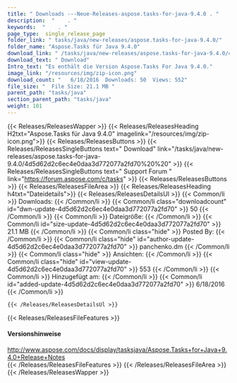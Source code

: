 ```yaml
---
title: " Downloads ---Neue-Releases-aspose.tasks-for-java-9.4.0 . "
description:  "    . " 
keywords:  "    . " 
page_type:  single_release_page
folder_link: " tasks/java/new-releases/aspose.tasks-for-java-9.4.0/"
folder_name: "Aspose.Tasks für Java 9.4.0"
download_link: " /tasks/java/new-releases/aspose.tasks-for-java-9.4.0/4d5d62d2c6ec4e0daa3d772077a2fd70"
download_text: " Download"
Intro_text: "Es enthält die Version Aspose.Tasks For Java 9.4.0."
image_link: "/resources/img/zip-icon.png"
download_count: "   6/18/2016  Downloads: 50  Views: 552"
file_size: "  File Size: 21.1 MB "
parent_path: "tasks/java"
section_parent_path: "tasks/java"
weight: 101
---
```


{{< Releases/ReleasesWapper >}}
  {{< Releases/ReleasesHeading H2txt="Aspose.Tasks für Java 9.4.0" imagelink="/resources/img/zip-icon.png">}}
  {{< Releases/ReleasesButtons >}}
    {{< Releases/ReleasesSingleButtons text=" Download" link="/tasks/java/new-releases/aspose.tasks-for-java-9.4.0/4d5d62d2c6ec4e0daa3d772077a2fd70%20%20" >}}
    {{< Releases/ReleasesSingleButtons text=" Support Forum " link="https://forum.aspose.com/c/tasks" >}}
  {{< Releases/ReleasesButtons >}}
  {{< Releases/ReleasesFileArea >}}
    {{< Releases/ReleasesHeading h4txt="Dateidetails">}}
    {{< Releases/ReleasesDetailsUl >}}
            {{< Common/li >}} Downloads: {{< /Common/li >}}
      {{< Common/li class="downloadcount" id="dwn-update-4d5d62d2c6ec4e0daa3d772077a2fd70" >}} 50 {{< /Common/li >}}
      {{< Common/li >}} Dateigröße: {{< /Common/li >}}
      {{< Common/li id="size-update-4d5d62d2c6ec4e0daa3d772077a2fd70" >}} 21.1 MB {{< /Common/li >}} 
      {{< Common/li  class="hide" >}} Posted By: {{< /Common/li >}} 
      {{< Common/li class="hide" id="author-update-4d5d62d2c6ec4e0daa3d772077a2fd70" >}} panchenko.dm {{< /Common/li >}}
      {{< Common/li class="hide" >}} Ansichten: {{< /Common/li >}}
      {{< Common/li class="hide" id="view-update-4d5d62d2c6ec4e0daa3d772077a2fd70" >}} 553 {{< /Common/li >}}
      {{< Common/li >}} Hinzugefügt am: {{< /Common/li >}}
      {{< Common/li id="added-update-4d5d62d2c6ec4e0daa3d772077a2fd70" >}} 6/18/2016 {{< /Common/li >}} 

    {{< /Releases/ReleasesDetailsUl >}}

  {{< Releases/ReleasesFileFeatures >}}
      <h4>Versionshinweise</h4><div> <a href="http://www.aspose.com/docs/display/tasksjava/Aspose.Tasks+for+Java+9.4.0+Release+Notes">http://www.aspose.com/docs/display/tasksjava/Aspose.Tasks+for+Java+9.4.0+Release+Notes</a></div>
  {{< /Releases/ReleasesFileFeatures >}}
 {{< /Releases/ReleasesFileArea >}}
{{< /Releases/ReleasesWapper >}}



